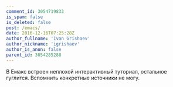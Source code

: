 ```yaml
---
comment_id: 3054719833
is_spam: false
is_deleted: false
post: /emacs/
date: 2016-12-16T07:25:28Z
author_fullname: 'Ivan Grishaev'
author_nickname: 'igrishaev'
author_is_anon: false
parent_id: 3054285288
---
```


<p>В Емакс встроен неплохой интерактивный туториал, остальное гуглится. Вспомнить конкретные источники не могу.</p>
